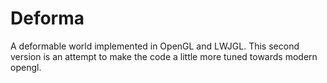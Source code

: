 # Deforma

A deformable world implemented in OpenGL and LWJGL. This second version is an attempt to make
the code a little more tuned towards modern opengl.
